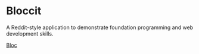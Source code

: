# Bloccit

A Reddit-style application to demonstrate foundation programming and web development skills.

[Bloc](http://bloc.io)